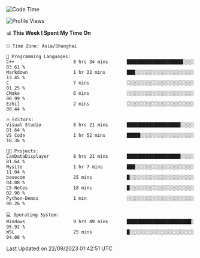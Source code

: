 <!--START_SECTION:waka-->
![Code Time](http://img.shields.io/badge/Code%20Time-1%2C260%20hrs%2055%20mins-blue)

![Profile Views](http://img.shields.io/badge/Profile%20Views-3-blue)

📊 **This Week I Spent My Time On** 

```text
🕑︎ Time Zone: Asia/Shanghai

💬 Programming Languages: 
C++                      8 hrs 34 mins       █████████████████████░░░░   83.61 % 
Markdown                 1 hr 22 mins        ███░░░░░░░░░░░░░░░░░░░░░░   13.45 % 
C                        7 mins              ░░░░░░░░░░░░░░░░░░░░░░░░░   01.25 % 
CMake                    6 mins              ░░░░░░░░░░░░░░░░░░░░░░░░░   00.99 % 
Ezhil                    2 mins              ░░░░░░░░░░░░░░░░░░░░░░░░░   00.44 % 

🔥 Editors: 
Visual Studio            8 hrs 21 mins       ████████████████████░░░░░   81.64 % 
VS Code                  1 hr 52 mins        █████░░░░░░░░░░░░░░░░░░░░   18.36 % 

🐱‍💻 Projects: 
CanDataDisplayer         8 hrs 21 mins       ████████████████████░░░░░   81.64 % 
Mysite                   1 hr 7 mins         ███░░░░░░░░░░░░░░░░░░░░░░   11.04 % 
basecom                  25 mins             █░░░░░░░░░░░░░░░░░░░░░░░░   04.08 % 
CS-Notes                 18 mins             █░░░░░░░░░░░░░░░░░░░░░░░░   02.98 % 
Python-Demos             1 min               ░░░░░░░░░░░░░░░░░░░░░░░░░   00.26 % 

💻 Operating System: 
Windows                  9 hrs 49 mins       ████████████████████████░   95.92 % 
WSL                      25 mins             █░░░░░░░░░░░░░░░░░░░░░░░░   04.08 % 
```


 Last Updated on 22/09/2023 01:42:51 UTC
<!--END_SECTION:waka-->